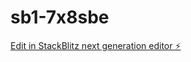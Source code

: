 # sb1-7x8sbe

[Edit in StackBlitz next generation editor ⚡️](https://stackblitz.com/~/github.com/martinferrariX/sb1-7x8sbe)